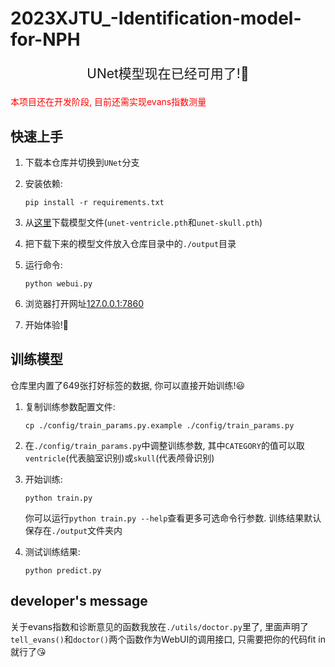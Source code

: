 # 2023XJTU_-Identification-model-for-NPH

<p align="center" style="font-size: 1.5em;">UNet模型现在已经可用了!🎉</p>

<p style="color: red">本项目还在开发阶段, 目前还需实现evans指数测量

## 快速上手

1. 下载本仓库并切换到`UNet`分支
2. 安装依赖:

    ```shell
    pip install -r requirements.txt
    ```

3. 从[这里](https://github.com/Orion-zhen/project-brain/releases)下载模型文件(`unet-ventricle.pth`和`unet-skull.pth`)
4. 把下载下来的模型文件放入仓库目录中的`./output`目录
5. 运行命令:

    ```shell
    python webui.py
    ```

6. 浏览器打开网址[127.0.0.1:7860](http://127.0.0.1:7860)
7. 开始体验!🤗

## 训练模型

仓库里内置了649张打好标签的数据, 你可以直接开始训练!😃

1. 复制训练参数配置文件:

    ```shell
    cp ./config/train_params.py.example ./config/train_params.py
    ```

2. 在`./config/train_params.py`中调整训练参数, 其中`CATEGORY`的值可以取`ventricle`(代表脑室识别)或`skull`(代表颅骨识别)
3. 开始训练:

    ```shell
    python train.py
    ```

    你可以运行`python train.py --help`查看更多可选命令行参数. 训练结果默认保存在`./output`文件夹内
4. 测试训练结果:

    ```shell
    python predict.py
    ```

## developer's message

关于evans指数和诊断意见的函数我放在`./utils/doctor.py`里了, 里面声明了`tell_evans()`和`doctor()`两个函数作为WebUI的调用接口, 只需要把你的代码fit in就行了😘